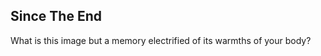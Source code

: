 Since The End
-------------
What is this image but a memory electrified of its warmths of your body?  
